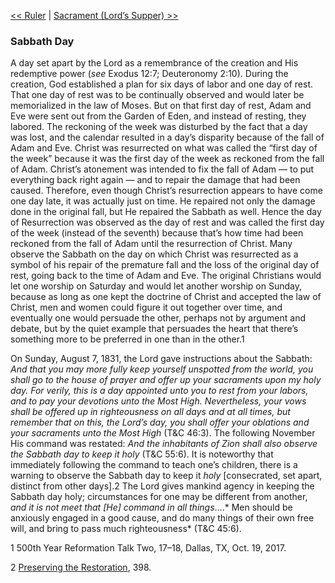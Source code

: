 [<< Ruler](Ruler.md)  |  [Sacrament (Lord’s Supper) >>](Sacrament%20(Lord’s%20Supper).md)

### Sabbath Day
A day set apart by the Lord as a remembrance of the creation and His redemptive power (*see* Exodus 12:7; Deuteronomy 2:10). During the creation, God established a plan for six days of labor and one day of rest. That one day of rest was to be continually observed and would later be memorialized in the law of Moses. But on that first day of rest, Adam and Eve were sent out from the Garden of Eden, and instead of resting, they labored. The reckoning of the week was disturbed by the fact that a day was lost, and the calendar resulted in a day’s disparity because of the fall of Adam and Eve. Christ was resurrected on what was called the “first day of the week” because it was the first day of the week as reckoned from the fall of Adam. Christ’s atonement was intended to fix the fall of Adam — to put everything back right again — and to repair the damage that had been caused. Therefore, even though Christ’s resurrection appears to have come one day late, it was actually just on time. He repaired not only the damage done in the original fall, but He repaired the Sabbath as well. Hence the day of Resurrection was observed as the day of rest and was called the first day of the week (instead of the seventh) because that’s how time had been reckoned from the fall of Adam until the resurrection of Christ. Many observe the Sabbath on the day on which Christ was resurrected as a symbol of his repair of the premature fall and the loss of the original day of rest, going back to the time of Adam and Eve. The original Christians would let one worship on Saturday and would let another worship on Sunday, because as long as one kept the doctrine of Christ and accepted the law of Christ, men and women could figure it out together over time, and eventually one would persuade the other, perhaps not by argument and debate, but by the quiet example that persuades the heart that there’s something more to be preferred in one than in the other.1

 On Sunday, August 7, 1831, the Lord gave instructions about the Sabbath: *And that you may more fully keep yourself unspotted from the world, you shall go to the house of prayer and offer up your sacraments upon my holy day. For verily, this is a day appointed unto you to rest from your labors, and to pay your devotions unto the Most High. Nevertheless, your vows shall be offered up in righteousness on all days and at all times, but remember that on this, the Lord’s day, you shall offer your oblations and your sacraments unto the Most High* (T&C 46:3). The following November His command was restated: *And the inhabitants of Zion shall also observe the Sabbath day to keep it holy* (T&C 55:6). It is noteworthy that immediately following the command to teach one’s children, there is a warning to observe the Sabbath day to keep it *holy* [consecrated, set apart, distinct from other days].2 The Lord gives mankind agency in keeping the Sabbath day holy; circumstances for one may be different from another, *and it is not meet that [He] command in all things*….* Men should be anxiously engaged in a good cause, and do many things of their own free will, and bring to pass much righteousness* (T&C 45:6).



1 500th Year Reformation Talk Two, 17–18, Dallas, TX, Oct. 19, 2017.


2
[Preserving the Restoration](#), 398.